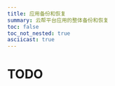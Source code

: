 ```yaml
---
title: 应用备份和恢复
summary: 云帮平台应用的整体备份和恢复
toc: false
toc_not_nested: true
asciicast: true
---
```


<div id="toc"></div>

# TODO
